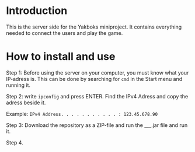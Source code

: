 # Introduction
This is the server side for the Yakboks miniproject. It contains everything needed to connect the users and play the game.

# How to install and use
Step 1: Before using the server on your computer, you must know what your IP-adress is.
This can be done by searching for ```cmd``` in the Start menu and running it.

Step 2: write ```ipconfig``` and press ENTER.
Find the IPv4 Adress and copy the adress beside it.

Example: ```IPv4 Address. . . . . . . . . . . : 123.45.678.90```


Step 3: Download the repository as a ZIP-file and run the ___.jar file and run it.

Step 4.

